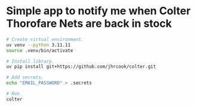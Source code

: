 # Simple app to notify me when Colter Thorofare Nets are back in stock

```bash
# Create virtual environment.
uv venv --python 3.11.11
source .venv/bin/activate

# Install library.
uv pip install git+https://github.com/jhrcook/colter.git

# Add secrets.
echo "EMAIL_PASSWORD" > .secrets

# Run
colter
```
